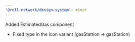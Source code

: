 ```yaml
---
'@roll-network/design-system': minor
---
```


Added EstimatedGas component

- Fixed type in the icon variant (gasStattion => gasStation)
